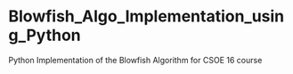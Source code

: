 # Blowfish_Algo_Implementation_using_Python
Python Implementation of the Blowfish Algorithm for CSOE 16 course
